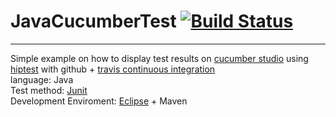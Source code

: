 # JavaCucumberTest [![Build Status](https://travis-ci.com/matthew-sliit/JavaCucumberTest.svg?token=27B3xAi9Vm7ngtQmRQVx&branch=master)](https://travis-ci.com/matthew-sliit/JavaCucumberTest)
---
Simple example on how to display test results on [cucumber studio](https://cucumber.io/) using [hiptest](https://github.com/hiptest/hps-java-junit) with github + [travis continuous integration](https://www.travis-ci.com/)  
language: Java  
Test method: [Junit](https://junit.org/junit4/)  
Development Enviroment: [Eclipse](https://www.eclipse.org/) + Maven


